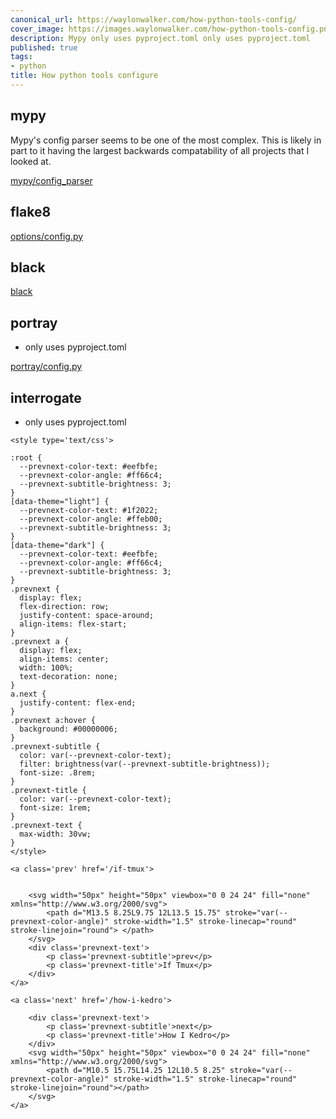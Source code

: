 ```yaml
---
canonical_url: https://waylonwalker.com/how-python-tools-config/
cover_image: https://images.waylonwalker.com/how-python-tools-config.png
description: Mypy only uses pyproject.toml only uses pyproject.toml
published: true
tags:
- python
title: How python tools configure
---
```


## mypy

Mypy's config parser seems to be one of the most complex.  This is likely in part to it having the largest backwards compatability of all projects that I looked at.

[mypy/config_parser](https://github.com/python/mypy/blob/master/mypy/config_parser.py)


## flake8



[options/config.py](https://github.com/PyCQA/flake8/blob/master/src/flake8/options/config.py)

## black

[black](https://github.com/psf/black/blob/master/src/black/__init__.py#L277-L331)

## portray

* only uses pyproject.toml

[portray/config.py](https://github.com/timothycrosley/portray/blob/main/portray/config.py)

## interrogate

* only uses pyproject.toml
<div class='prevnext'>

    <style type='text/css'>

    :root {
      --prevnext-color-text: #eefbfe;
      --prevnext-color-angle: #ff66c4;
      --prevnext-subtitle-brightness: 3;
    }
    [data-theme="light"] {
      --prevnext-color-text: #1f2022;
      --prevnext-color-angle: #ffeb00;
      --prevnext-subtitle-brightness: 3;
    }
    [data-theme="dark"] {
      --prevnext-color-text: #eefbfe;
      --prevnext-color-angle: #ff66c4;
      --prevnext-subtitle-brightness: 3;
    }
    .prevnext {
      display: flex;
      flex-direction: row;
      justify-content: space-around;
      align-items: flex-start;
    }
    .prevnext a {
      display: flex;
      align-items: center;
      width: 100%;
      text-decoration: none;
    }
    a.next {
      justify-content: flex-end;
    }
    .prevnext a:hover {
      background: #00000006;
    }
    .prevnext-subtitle {
      color: var(--prevnext-color-text);
      filter: brightness(var(--prevnext-subtitle-brightness));
      font-size: .8rem;
    }
    .prevnext-title {
      color: var(--prevnext-color-text);
      font-size: 1rem;
    }
    .prevnext-text {
      max-width: 30vw;
    }
    </style>
    
    <a class='prev' href='/if-tmux'>
    

        <svg width="50px" height="50px" viewbox="0 0 24 24" fill="none" xmlns="http://www.w3.org/2000/svg">
            <path d="M13.5 8.25L9.75 12L13.5 15.75" stroke="var(--prevnext-color-angle)" stroke-width="1.5" stroke-linecap="round" stroke-linejoin="round"> </path>
        </svg>
        <div class='prevnext-text'>
            <p class='prevnext-subtitle'>prev</p>
            <p class='prevnext-title'>If Tmux</p>
        </div>
    </a>
    
    <a class='next' href='/how-i-kedro'>
    
        <div class='prevnext-text'>
            <p class='prevnext-subtitle'>next</p>
            <p class='prevnext-title'>How I Kedro</p>
        </div>
        <svg width="50px" height="50px" viewbox="0 0 24 24" fill="none" xmlns="http://www.w3.org/2000/svg">
            <path d="M10.5 15.75L14.25 12L10.5 8.25" stroke="var(--prevnext-color-angle)" stroke-width="1.5" stroke-linecap="round" stroke-linejoin="round"></path>
        </svg>
    </a>
  </div>